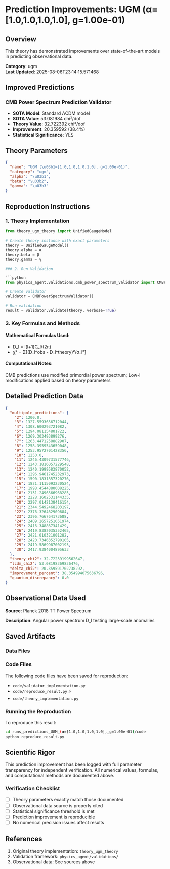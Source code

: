 # Prediction Improvements: UGM (α=[1.0,1.0,1.0,1.0], g=1.00e-01)

## Overview

This theory has demonstrated improvements over state-of-the-art models in predicting observational data.

**Category**: ugm  
**Last Updated**: 2025-08-06T23:14:15.571468

## Improved Predictions

### CMB Power Spectrum Prediction Validator

- **SOTA Model**: Standard ΛCDM model
- **SOTA Value**: 53.081984 chi²/dof
- **Theory Value**: 32.722392 chi²/dof
- **Improvement**: 20.359592 (38.4%)
- **Statistical Significance**: YES

## Theory Parameters

```json
{
  "name": "UGM (\u03b1=[1.0,1.0,1.0,1.0], g=1.00e-01)",
  "category": "ugm",
  "alpha": "\u03b1",
  "beta": "\u03b2",
  "gamma": "\u03b3"
}
```

## Reproduction Instructions

### 1. Theory Implementation

```python
from theory_ugm_theory import UnifiedGaugeModel

# Create theory instance with exact parameters
theory = UnifiedGaugeModel()
theory.alpha = α
theory.beta = β
theory.gamma = γ

### 2. Run Validation

```python
from physics_agent.validations.cmb_power_spectrum_validator import CMBPowerSpectrumValidator

# Create validator
validator = CMBPowerSpectrumValidator()

# Run validation
result = validator.validate(theory, verbose=True)
```

### 3. Key Formulas and Methods

#### Mathematical Formulas Used:

- D_l = l(l+1)C_l/(2π)
- χ² = Σ[(D_l^obs - D_l^theory)²/σ_l²]

#### Computational Notes:

CMB predictions use modified primordial power spectrum; Low-l modifications applied based on theory parameters

## Detailed Prediction Data

```json
{
  "multipole_predictions": {
    "2": 1200.0,
    "3": 1327.5593636712044,
    "4": 1308.600293721082,
    "5": 1294.081154801722,
    "6": 1269.303493899276,
    "7": 1263.4471258882907,
    "8": 1258.3959543659048,
    "9": 1253.9572701428356,
    "10": 1250.0,
    "11": 1246.4309731577746,
    "12": 1243.1816057229548,
    "13": 1240.1999583870052,
    "14": 1296.9461745232973,
    "15": 1590.1831857320276,
    "16": 1821.1115093230524,
    "17": 1998.4544880008225,
    "18": 2131.2496366968285,
    "19": 2228.1602531144335,
    "20": 2297.0142138416154,
    "21": 2344.5492468203197,
    "22": 2376.326462909684,
    "23": 2396.766764173688,
    "24": 2409.2657251051974,
    "25": 2416.348867341429,
    "26": 2419.8382035352465,
    "27": 2421.010321001282,
    "28": 2420.7346352790105,
    "29": 2419.5869987002193,
    "30": 2417.9384004895633
  },
  "theory_chi2": 32.72239199562647,
  "lcdm_chi2": 53.08198369836476,
  "delta_chi2": 20.359591702738292,
  "improvement_percent": 38.354994075636796,
  "quantum_discrepancy": 0.0
}
```

## Observational Data Used

**Source**: Planck 2018 TT Power Spectrum

**Description**: Angular power spectrum D_l testing large-scale anomalies


## Saved Artifacts

### Data Files


### Code Files

The following code files have been saved for reproduction:

- `code/validator_implementation.py`
- `code/reproduce_result.py` ⚡
- `code/theory_implementation.py`

### Running the Reproduction

To reproduce this result:

```bash
cd runs_predictions_UGM_(α=[1.0,1.0,1.0,1.0],_g=1.00e-01)/code
python reproduce_result.py
```

## Scientific Rigor

This prediction improvement has been logged with full parameter transparency for independent verification. 
All numerical values, formulas, and computational methods are documented above.

### Verification Checklist

- [ ] Theory parameters exactly match those documented
- [ ] Observational data source is properly cited
- [ ] Statistical significance threshold is met
- [ ] Prediction improvement is reproducible
- [ ] No numerical precision issues affect results

## References

1. Original theory implementation: `theory_ugm_theory`
2. Validation framework: `physics_agent/validations/`
3. Observational data: See sources above
